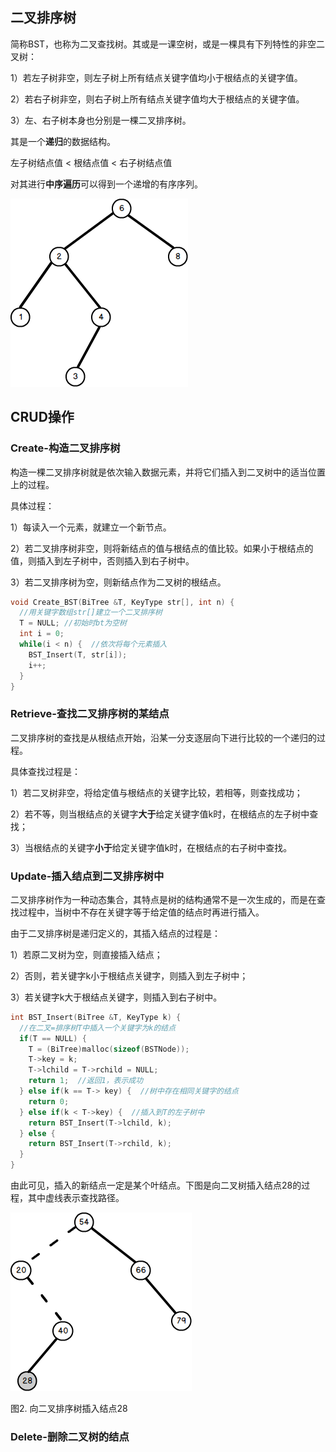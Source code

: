 ## 二叉排序树

简称BST，也称为二叉查找树。其或是一课空树，或是一棵具有下列特性的非空二叉树：

1）若左子树非空，则左子树上所有结点关键字值均小于根结点的关键字值。

2）若右子树非空，则右子树上所有结点关键字值均大于根结点的关键字值。

3）左、右子树本身也分别是一棵二叉排序树。

其是一个**递归**的数据结构。

左子树结点值 < 根结点值 < 右子树结点值

对其进行**中序遍历**可以得到一个递增的有序序列。

![二叉排序树](./picture/二叉排序树.png)

## CRUD操作

### Create-构造二叉排序树
构造一棵二叉排序树就是依次输入数据元素，并将它们插入到二叉树中的适当位置上的过程。

具体过程：

1）每读入一个元素，就建立一个新节点。

2）若二叉排序树非空，则将新结点的值与根结点的值比较。如果小于根结点的值，则插入到左子树中，否则插入到右子树中。

3）若二叉排序树为空，则新结点作为二叉树的根结点。

```c
void Create_BST(BiTree &T, KeyType str[], int n) {
  //用关键字数组str[]建立一个二叉排序树
  T = NULL; //初始时bt为空树
  int i = 0;
  while(i < n) {  //依次将每个元素插入
    BST_Insert(T, str[i]);
    i++;
  }
}
```

### Retrieve-查找二叉排序树的某结点
二叉排序树的查找是从根结点开始，沿某一分支逐层向下进行比较的一个递归的过程。

具体查找过程是：

1）若二叉树非空，将给定值与根结点的关键字比较，若相等，则查找成功；

2）若不等，则当根结点的关键字**大于**给定关键字值k时，在根结点的左子树中查找；

3）当根结点的关键字**小于**给定关键字值k时，在根结点的右子树中查找。

### Update-插入结点到二叉排序树中
二叉排序树作为一种动态集合，其特点是树的结构通常不是一次生成的，而是在查找过程中，当树中不存在关键字等于给定值的结点时再进行插入。

由于二叉排序树是递归定义的，其插入结点的过程是：

1）若原二叉树为空，则直接插入结点；

2）否则，若关键字k小于根结点关键字，则插入到左子树中；

3）若关键字k大于根结点关键字，则插入到右子树中。

```c
int BST_Insert(BiTree &T, KeyType k) {
  //在二叉=排序树T中插入一个关键字为k的结点
  if(T == NULL) {
    T = (BiTree)malloc(sizeof(BSTNode));
    T->key = k;
    T->lchild = T->rchild = NULL;
    return 1;  //返回1，表示成功
  } else if(k == T-> key) {  //树中存在相同关键字的结点
    return 0;
  } else if(k < T->key) {  //插入到T的左子树中
    return BST_Insert(T->lchild, k);
  } else {
    return BST_Insert(T->rchild, k);
  }
}
```

由此可见，插入的新结点一定是某个叶结点。下图是向二叉树插入结点28的过程，其中虚线表示查找路径。

![二叉排序树插入结点](./picture/二叉排序树插入结点.png)

图2. 向二叉排序树插入结点28

### Delete-删除二叉树的结点
